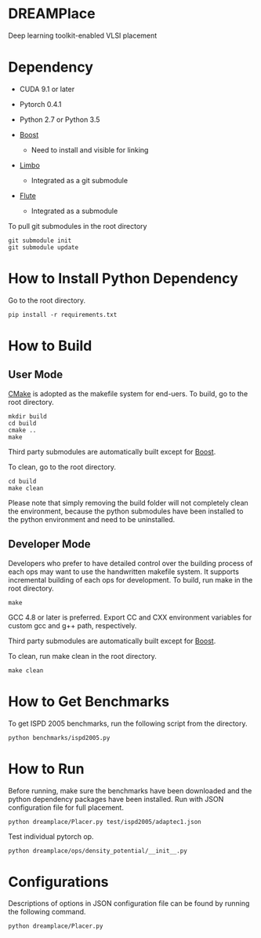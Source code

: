 # DREAMPlace
Deep learning toolkit-enabled VLSI placement

# Dependency 

- CUDA 9.1 or later

- Pytorch 0.4.1

- Python 2.7 or Python 3.5

- [Boost](www.boost.org)
    - Need to install and visible for linking

- [Limbo](https://github.com/limbo018/Limbo)
    - Integrated as a git submodule

- [Flute](https://doi.org/10.1109/TCAD.2007.907068)
    - Integrated as a submodule

To pull git submodules in the root directory
```
git submodule init
git submodule update
```

# How to Install Python Dependency 

Go to the root directory. 
```
pip install -r requirements.txt 
```

# How to Build 

## User Mode 

[CMake](https://cmake.org) is adopted as the makefile system for end-uers. 
To build, go to the root directory. 
```
mkdir build 
cd build 
cmake ..
make 
```

Third party submodules are automatically built except for [Boost](www.boost.org).

To clean, go to the root directory. 
```
cd build 
make clean
```
Please note that simply removing the build folder will not completely clean the environment, because the python submodules have been installed to the python environment and need to be uninstalled. 

## Developer Mode 

Developers who prefer to have detailed control over the building process of each ops may want to use the handwritten makefile system. 
It supports incremental building of each ops for development. 
To build, run make in the root directory. 
```
make 
```
GCC 4.8 or later is preferred. 
Export CC and CXX environment variables for custom gcc and g++ path, respectively. 

Third party submodules are automatically built except for [Boost](www.boost.org).

To clean, run make clean in the root directory. 
```
make clean
```

# How to Get Benchmarks

To get ISPD 2005 benchmarks, run the following script from the directory. 
```
python benchmarks/ispd2005.py
```

# How to Run

Before running, make sure the benchmarks have been downloaded and the python dependency packages have been installed. 
Run with JSON configuration file for full placement.  
```
python dreamplace/Placer.py test/ispd2005/adaptec1.json
```

Test individual pytorch op. 
```
python dreamplace/ops/density_potential/__init__.py
```

# Configurations

Descriptions of options in JSON configuration file can be found by running the following command. 
```
python dreamplace/Placer.py 
```
